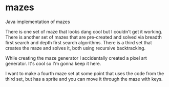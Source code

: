 # mazes
Java implementation of mazes

There is one set of maze that looks dang cool but I couldn't get it working. There is another set of mazes that are pre-created and solved via breadth first search and depth first search algorithms. There is a third set that creates the maze and solves it, both using recursive backtracking. 

While creating the maze generator I accidentally created a pixel art generator. It's cool so I'm gonna keep it here. 

I want to make a fourth maze set at some point that uses the code from the third set, but has a sprite and you can move it through the maze with keys. 
